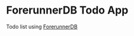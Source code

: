 # ForerunnerDB Todo App
Todo list using [ForerunnerDB][forerunnerdb]

[forerunnerdb]: http://www.forerunnerdb.com/
